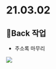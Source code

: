 # 21.03.02

## 🎈Back 작업 
- 주소록 마무리

![](https://images.velog.io/images/withcolinsong/post/b97fe7ca-7f09-426e-893e-377f1ef1cbc4/ezgif.com-gif-maker.gif)